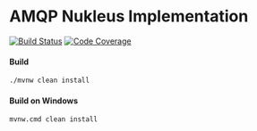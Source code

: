 # AMQP Nukleus Implementation

[![Build Status][build-status-image]][build-status]
[![Code Coverage][code-coverage-image]][code-coverage]

#### Build
```bash
./mvnw clean install
```
#### Build on Windows
```bash
mvnw.cmd clean install
```

[build-status-image]: https://github.com/reaktivity/nukleus-amqp.java/workflows/build/badge.svg
[build-status]: https://github.com/reaktivity/nukleus-amqp.java/actions
[code-coverage-image]: https://codecov.io/gh/reaktivity/nukleus-amqp.java/branch/develop/graph/badge.svg
[code-coverage]: https://codecov.io/gh/reaktivity/nukleus-amqp.java
